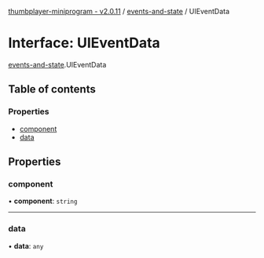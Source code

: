 [thumbplayer-miniprogram - v2.0.11](../README.md) / [events-and-state](../modules/events_and_state.md) / UIEventData

# Interface: UIEventData

[events-and-state](../modules/events_and_state.md).UIEventData

## Table of contents

### Properties

- [component](events_and_state.UIEventData.md#component)
- [data](events_and_state.UIEventData.md#data)

## Properties

### component

• **component**: `string`

___

### data

• **data**: `any`
